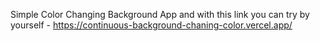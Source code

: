 Simple Color Changing Background App and with this link you can try by yourself - https://continuous-background-chaning-color.vercel.app/
